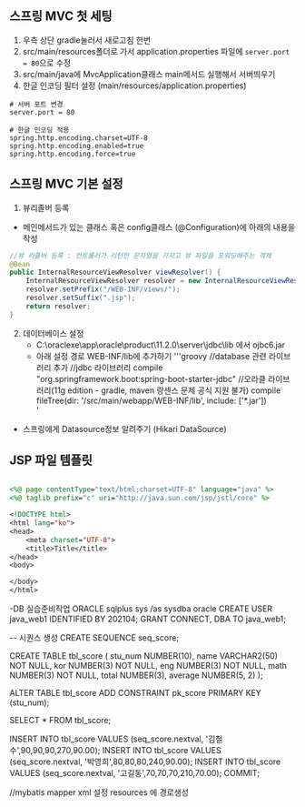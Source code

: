 

## 스프링 MVC 첫 세팅
1. 우측 상단 gradle눌러서 새로고침 한번
2. src/main/resources폴더로 가서 application.properties 파일에
   `server.port = 80`으로 수정
3. src/main/java에 MvcApplication클래스 main메서드 실행해서 서버띄우기
4. 한글 인코딩 필터 설정 (main/resources/application.properties)
```
# 서버 포트 변경
server.port = 80

# 한글 인코딩 적용
spring.http.encoding.charset=UTF-8
spring.http.encoding.enabled=true
spring.http.encoding.force=true
```

## 스프링 MVC 기본 설정
1. 뷰리졸버 등록
- 메인메서드가 있는 클래스 혹은 config클래스 (@Configuration)에 아래의 내용을 작성
```java
//뷰 리졸버 등록 : 컨트롤러가 리턴한 문자열을 가지고 뷰 파일을 포워딩해주는 객체
@Bean
public InternalResourceViewResolver viewResolver() {
    InternalResourceViewResolver resolver = new InternalResourceViewResolver();
    resolver.setPrefix("/WEB-INF/views/");
    resolver.setSuffix(".jsp");
    return resolver;
}
```

2. 데이터베이스 설정
   - C:\oraclexe\app\oracle\product\11.2.0\server\jdbc\lib 에서 ojbc6.jar
   - 아래 설정 경로 WEB-INF/lib에 추가하기
   '''groovy
   //database 관련 라이브러리 추가
   //jdbc 라이브러리
   compile "org.springframework.boot:spring-boot-starter-jdbc"
   //오라클 라이브러리(11g edition - gradle, maven 랑센스 문제 공식 지원 불가)
   compile fileTree(dir: '/src/main/webapp/WEB-INF/lib', include: ['*.jar'])   
'
     
- 스프링에게 Datasource정보 알려주기 (Hikari DataSource)
## JSP 파일 템플릿
```jsp

<%@ page contentType="text/html;charset=UTF-8" language="java" %>
<%@ taglib prefix="c" uri="http://java.sun.com/jsp/jstl/core" %>

<!DOCTYPE html>
<html lang="ko">
<head>
    <meta charset="UTF-8">
    <title>Title</title>
</head>
<body>

</body>
</html>
```

-DB 실습준비작업 ORACLE
sqlplus
sys /as sysdba
oracle
CREATE USER java_web1 IDENTIFIED BY 202104;
GRANT CONNECT, DBA TO java_web1;

-- 시퀀스 생성
CREATE SEQUENCE seq_score;

CREATE TABLE tbl_score (
stu_num NUMBER(10),
name VARCHAR2(50) NOT NULL,
kor NUMBER(3) NOT NULL,
eng NUMBER(3) NOT NULL,
math NUMBER(3) NOT NULL,
total NUMBER(3),
average NUMBER(5, 2)
);

ALTER TABLE tbl_score ADD CONSTRAINT pk_score PRIMARY KEY (stu_num);

SELECT * FROM tbl_score;

INSERT INTO tbl_score VALUES (seq_score.nextval, '김철수',90,90,90,270,90.00);
INSERT INTO tbl_score VALUES (seq_score.nextval, '박영희',80,80,80,240,90.00);
INSERT INTO tbl_score VALUES (seq_score.nextval, '고길동',70,70,70,210,70.00);
COMMIT;

//mybatis mapper xml 설정 resources 에 경로생성